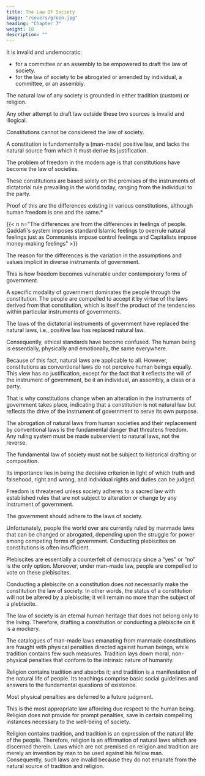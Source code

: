 ```yaml
---
title: The Law Of Society
image: "/covers/green.jpg"
heading: "Chapter 7"
weight: 18
description: ""
---
```



<!-- Law represents the other problem, parallel to that of the instrument of government, which has not been resolved. Although it was dealt with in different periods of history, the problem still persists today. -->

It is invalid and undemocratic:
- for a committee or an assembly to be empowered to draft the law of society.
- for the law of society to be abrogated or amended by individual, a committee, or an assembly.

<!-- What then is the law of society? Who drafts it and what is its
relevance to democracy? -->

The natural law of any society is grounded in either tradition (custom) or religion.

Any other attempt to draft law outside these two sources is invalid and illogical. 

Constitutions cannot be considered the law of society. 

A constitution is fundamentally a (man-made) positive law, and lacks the natural source from which it must derive its justification.

The problem of freedom in the modern age is that constitutions have become the law of societies.

These constitutions are based solely on the premises of the instruments of dictatorial rule prevailing in the world today, ranging from the individual to the party.

Proof of this are the differences existing in various constitutions, although human freedom is one and the same.*

{{< n n="The differences are from the differences in feelings of people. Qaddafi's system imposes standard Islamic feelings to overrule natural feelings just as Communists impose control feelings and Capitalists impose money-making feelings" >}}


The reason for the differences is the variation in the assumptions and values implicit in diverse instruments of government.

This is how freedom becomes vulnerable under contemporary forms of government.

A specific modality of government dominates the people through the constitution. The people are compelled to accept it by virtue of the laws derived from that constitution, which is itself the product of the tendencies within particular instruments of governments. 

The laws of the dictatorial instruments of government have replaced the natural laws, i.e., positive law has replaced natural law. 

Consequently, ethical standards have become confused. The human being is essentially, physically and emotionally, the same everywhere. 

Because of this fact, natural laws are applicable to all. However, constitutions as conventional laws do not perceive human beings equally. This view has no justification, except for the fact that it reflects the will of the instrument of government, be it an individual, an assembly, a class or a party.

That is why constitutions change when an alteration in the instruments of government takes place, indicating that a constitution is not natural law but reflects the drive of the instrument of government to serve its own purpose.

The abrogation of natural laws from human societies and their replacement by conventional laws is the fundamental danger that threatens freedom. Any ruling system must be made subservient to natural laws, not the reverse.

The fundamental law of society must not be subject to historical drafting or composition. 

Its importance lies in being the decisive criterion in light of which truth and falsehood, right and wrong, and individual rights and duties can be judged. 

Freedom is threatened unless society adheres to a sacred law with established rules that are not subject to alteration or change by any instrument of government.

The government should adhere to the laws of society. 

Unfortunately, people the world over are currently ruled by manmade laws that can be changed or abrogated, depending upon the struggle for power among competing forms of government. Conducting plebiscites on constitutions is often insufficient.

Plebiscites are essentially a counterfeit of democracy since a “yes” or “no” is the only option. Moreover, under man-made
law, people are compelled to vote on these plebiscites. 

Conducting a plebiscite on a constitution does not necessarily make the constitution the law of society. In other words, the status of a constitution will not be altered by a plebiscite; it will remain no more than the subject of a plebiscite.

The law of society is an eternal human heritage that does not belong only to the living. Therefore, drafting a constitution or conducting a plebiscite on it is a mockery.

The catalogues of man-made laws emanating from manmade constitutions are fraught with physical penalties directed against human beings, while tradition contains few such measures. Tradition lays down moral, non-physical penalties that conform to the intrinsic nature of humanity. 

Religion contains tradition and absorbs it; and tradition is a manifestation of the natural life of people. Its teachings comprise basic social guidelines and answers to the fundamental questions of existence.

Most physical penalties are deferred to a future judgment.

This is the most appropriate law affording due respect to the human being. Religion does not provide for prompt penalties, save in certain compelling instances necessary to the well-being of society.

Religion contains tradition, and tradition is an expression of the natural life of the people. Therefore, religion is an affirmation of natural laws which are discerned therein. Laws which are not premised on religion and tradition are merely an invention by man to be used against his fellow man. Consequently, such laws are invalid because they do not emanate from the natural source of tradition and religion.

